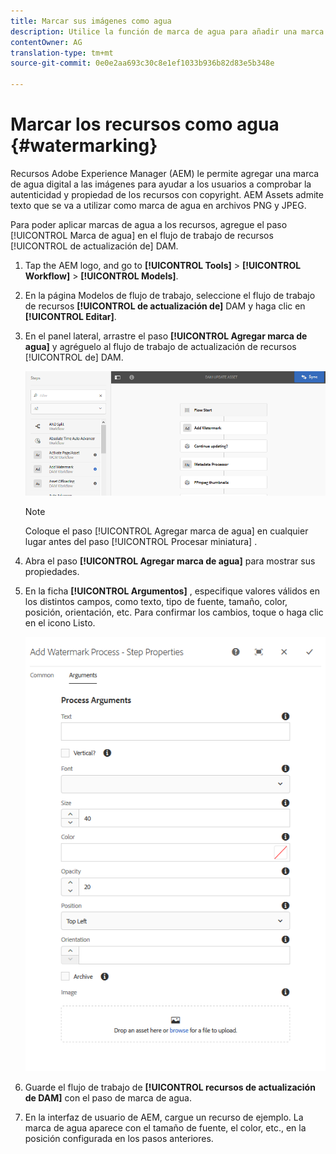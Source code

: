 ```yaml
---
title: Marcar sus imágenes como agua
description: Utilice la función de marca de agua para añadir una marca de agua digital a las imágenes PNG Y JPEG.
contentOwner: AG
translation-type: tm+mt
source-git-commit: 0e0e2aa693c30c8e1ef1033b936b82d83e5b348e

---
```



# Marcar los recursos como agua {#watermarking}

Recursos Adobe Experience Manager (AEM) le permite agregar una marca de agua digital a las imágenes para ayudar a los usuarios a comprobar la autenticidad y propiedad de los recursos con copyright. AEM Assets admite texto que se va a utilizar como marca de agua en archivos PNG y JPEG.

Para poder aplicar marcas de agua a los recursos, agregue el paso [!UICONTROL Marca de agua] en el flujo de trabajo de recursos [!UICONTROL de actualización de] DAM.

1. Tap the AEM logo, and go to **[!UICONTROL Tools]** > **[!UICONTROL Workflow]** > **[!UICONTROL Models]**.
1. En la página Modelos de flujo de trabajo, seleccione el flujo de trabajo de recursos **[!UICONTROL de actualización de]** DAM y haga clic en **[!UICONTROL Editar]**.

1. En el panel lateral, arrastre el paso **[!UICONTROL Agregar marca de agua]** y agréguelo al flujo de trabajo de actualización de recursos [!UICONTROL de] DAM.

   ![Darg add watermark step in the DAM update asset workflow (Darg add watermark step paso de adición de marca de agua en el flujo de trabajo del recurso de actualización de DAM)](assets/add_watermark_step_aem_assets.png)

   >[!NOTE]
   >
   >Coloque el paso [!UICONTROL Agregar marca de agua] en cualquier lugar antes del paso [!UICONTROL Procesar miniatura] .

1. Abra el paso **[!UICONTROL Agregar marca de agua]** para mostrar sus propiedades.
1. En la ficha **[!UICONTROL Argumentos]** , especifique valores válidos en los distintos campos, como texto, tipo de fuente, tamaño, color, posición, orientación, etc. Para confirmar los cambios, toque o haga clic en el icono Listo.

   ![Proporcione los argumentos en el paso de adición de marca de agua en Recursos](assets/arguments_add_watermark_aem_assets.png)

1. Guarde el flujo de trabajo de **[!UICONTROL recursos de actualización de DAM]** con el paso de marca de agua.
1. En la interfaz de usuario de AEM, cargue un recurso de ejemplo. La marca de agua aparece con el tamaño de fuente, el color, etc., en la posición configurada en los pasos anteriores.
